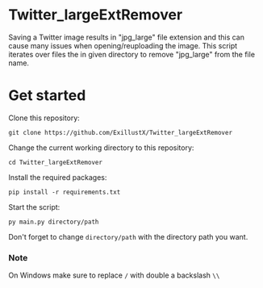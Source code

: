 # Twitter_largeExtRemover

Saving a Twitter image results in "jpg_large" file extension and this can cause many issues when opening/reuploading the image. This script iterates over files the in given directory to remove "jpg_large" from the file name.

# Get started
Clone this repository:
```
git clone https://github.com/ExillustX/Twitter_largeExtRemover
```

Change the current working directory to this repository:
```
cd Twitter_largeExtRemover
```

Install the required packages:
```
pip install -r requirements.txt
```

Start the script:
```
py main.py directory/path
```

Don't forget to change ``directory/path`` with the directory path you want.

### Note
On Windows make sure to replace `/` with double a backslash `\\`